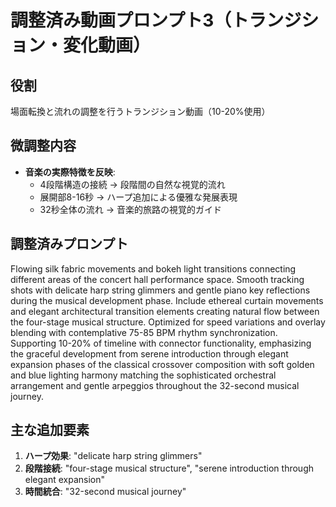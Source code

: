 # 調整済み動画プロンプト3（トランジション・変化動画）

## 役割
場面転換と流れの調整を行うトランジション動画（10-20%使用）

## 微調整内容
- **音楽の実際特徴を反映**:
  - 4段階構造の接続 → 段階間の自然な視覚的流れ
  - 展開部8-16秒 → ハープ追加による優雅な発展表現
  - 32秒全体の流れ → 音楽的旅路の視覚的ガイド

## 調整済みプロンプト
Flowing silk fabric movements and bokeh light transitions connecting different areas of the concert hall performance space. Smooth tracking shots with delicate harp string glimmers and gentle piano key reflections during the musical development phase. Include ethereal curtain movements and elegant architectural transition elements creating natural flow between the four-stage musical structure. Optimized for speed variations and overlay blending with contemplative 75-85 BPM rhythm synchronization. Supporting 10-20% of timeline with connector functionality, emphasizing the graceful development from serene introduction through elegant expansion phases of the classical crossover composition with soft golden and blue lighting harmony matching the sophisticated orchestral arrangement and gentle arpeggios throughout the 32-second musical journey.

## 主な追加要素
1. **ハープ効果**: "delicate harp string glimmers"
2. **段階接続**: "four-stage musical structure", "serene introduction through elegant expansion"
3. **時間統合**: "32-second musical journey"